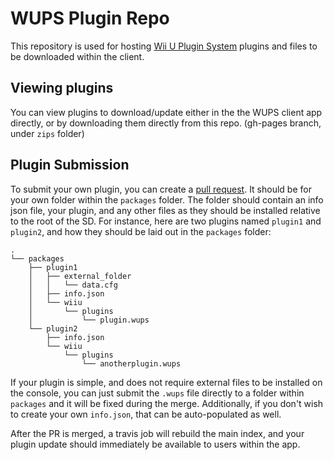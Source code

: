 # WUPS Plugin Repo
This repository is used for hosting [Wii U Plugin System](https://github.com/Maschell/WiiUPluginSystem) plugins and files to be downloaded within the client.

## Viewing plugins
You can view plugins to download/update either in the the WUPS client app directly, or by downloading them directly from this repo. (gh-pages branch, under `zips` folder)

## Plugin Submission
To submit your own plugin, you can create a [pull request](/fortheusers/plugins/pulls). It should be for your own folder within the `packages` folder. The folder should contain an info json file, your plugin, and any other files as they should be installed relative to the root of the SD. For instance, here are two plugins named `plugin1` and `plugin2`, and how they should be laid out in the `packages` folder:

```
.
└── packages
    ├── plugin1
    │   ├── external_folder
    │   │   └── data.cfg
    │   ├── info.json
    │   └── wiiu
    │       └── plugins
    │           └── plugin.wups
    └── plugin2
        ├── info.json
        └── wiiu
            └── plugins
                └── anotherplugin.wups
 ```
 
 If your plugin is simple, and does not require external files to be installed on the console, you can just submit the `.wups` file directly to a folder within `packages` and it will be fixed during the merge. Additionally, if you don't wish to create your own `info.json`, that can be auto-populated as well.
 
 After the PR is merged, a travis job will rebuild the main index, and your plugin update should immediately be available to users within the app.
